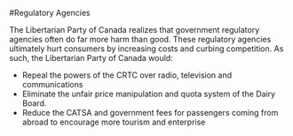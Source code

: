 #Regulatory Agencies

The Libertarian Party of Canada realizes that government regulatory agencies often do far more harm than good. These regulatory agencies ultimately hurt consumers by increasing costs and curbing competition. As such, the Libertarian Party of Canada would:

- Repeal the powers of the CRTC over radio, television and communications
- Eliminate the unfair price manipulation and quota system of the Dairy Board.
- Reduce the CATSA and government fees for passengers coming from abroad to encourage more tourism and enterprise

